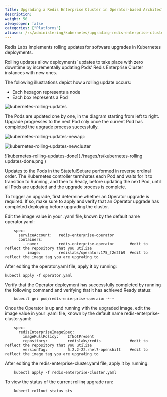 ```yaml
---
Title: Upgrading a Redis Enterprise Cluster in Operator-based Architecture
description: 
weight: 50
alwaysopen: false
categories: ["Platforms"]
aliases: /rs/administering/kubernetes/upgrading-redis-enterprise-cluster-kubernetes-deployment-operator/
---
```

Redis Labs implements rolling updates for software upgrades in Kubernetes deployments.

Rolling updates allow deployments’ updates to take place with zero downtime
by incrementally updating Pods’ Redis Enterprise Cluster instances with new ones.

The following illustrations depict how a rolling update occurs:

- Each hexagon represents a node
- Each box represents a Pod

![kubernetes-rolling-updates]( /images/rs/kubernetes-rolling-updates.png )

The Pods are updated one by one, in the diagram starting from left to right.
Upgrade progresses to the next Pod only once the current Pod has completed
the upgrade process successfully.

![kubernetes-rolling-updates-newapp]( /images/rs/kubernetes-rolling-updates-newapp.png )

![kubernetes-rolling-updates-newcluster]( /images/rs/kubernetes-rolling-updates-newcluster.png )

![kubernetes-rolling-updates-done]( /images/rs/kubernetes-rolling updates-done.png )

Updates to the Pods in the StatefulSet are performed in reverse ordinal order.
The Kubernetes controller terminates each Pod and waits for it to transition to Running,
and then to Ready, before updating the next Pod, until all Pods are updated
and the upgrade process is complete.

To trigger an upgrade, first determine whether an Operator upgrade is required.
If so, make sure to apply and verify that an Operator upgrade has completed deploying before upgrading the cluster.

Edit the image value in your <operator>.yaml file,
known by the default name operator.yaml:

```src
    spec:
      serviceAccount:   redis-enterprise-operator
      containers:
        - name:         redis-enterprise-operator       #edit to reflect the repository that you utilize
          image:        redislabs/operator:175_f2e2fb9  #edit to reflect the image tag you are upgrading to
```

After editing the operator.yaml file, apply it by running:

    kubectl apply -f operator.yaml

Verify that the Operator deployment has successfully completed by running the following command and verifying that it has achieved Ready status:

```src
    kubectl get pod/redis-enterprise-operator-*-*
```

Once the Operator is up and running with the upgraded image, edit the image value in your <my-cluster-name>.yaml file,
known by the default name redis-enterprise-cluster.yaml:

```src
    spec:
      redisEnterpriseImageSpec:
        imagePullPolicy:    IfNotPresent
        repository:         redislabs/redis             #edit to reflect the repository that you utilize
        versionTag:         5.2.2-22.rhel7-openshift    #edit to reflect the image tag you are upgrading to
```

After editing the redis-enterprise-cluster.yaml file, apply it by running:

```src
    kubectl apply -f redis-enterprise-cluster.yaml
```

To view the status of the current rolling upgrade run:

```src
    kubectl rollout status sts
```
